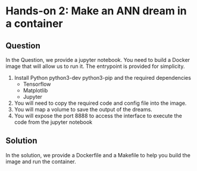 # Hands-on 2: Make an ANN dream in a container

## Question

In the Question, we provide a jupyter notebook. You need to build a Docker image that will allow us to run it. The entrypoint is provided for simplicity.

1. Install Python python3-dev python3-pip and the required dependencies
	- Tensorflow
	- Matplotlib
	- Jupyter
1. You will need to copy the required code and config file into the image. 
1. You will map a volume to save the output of the dreams.
1. You will expose the port 8888 to access the interface to execute the code from the jupyter notebook

## Solution

In the solution, we provide a Dockerfile and a Makefile to help you build the image and run the container.